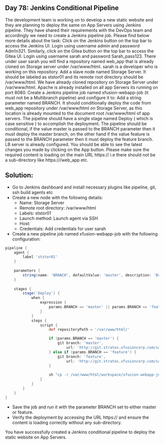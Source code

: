 ## Day 78: Jenkins Conditional Pipeline

The development team is working on to develop a new static website and they are planning to deploy the same on App Servers using Jenkins pipeline. They have shared their requirements with the DevOps team and accordingly we need to create a Jenkins pipeline job. Please find below more details about the task:
Click on the Jenkins button on the top bar to access the Jenkins UI. Login using username admin and password Adm!n321.
Similarly, click on the Gitea button on the top bar to access the Gitea UI. Login using username sarah and password Sarah_pass123. There under user sarah you will find a repository named web_app that is already cloned on Storage server under /var/www/html. sarah is a developer who is working on this repository.
Add a slave node named Storage Server. It should be labeled as ststor01 and its remote root directory should be /var/www/html.
We have already cloned repository on Storage Server under /var/www/html.
Apache is already installed on all app Servers its running on port 8080.
Create a Jenkins pipeline job named xfusion-webapp-job (it must not be a Multibranch pipeline) and configure it to:
Add a string parameter named BRANCH.
It should conditionally deploy the code from web_app repository under /var/www/html on Storage Server, as this location is already mounted to the document root /var/www/html of app servers. The pipeline should have a single stage named Deploy ( which is case sensitive ) to accomplish the deployment.
The pipeline should be conditional, if the value master is passed to the BRANCH parameter then it must deploy the master branch, on the other hand if the value feature is passed to the BRANCH parameter then it must deploy the feature branch.
LB server is already configured. You should be able to see the latest changes you made by clicking on the App button. Please make sure the required content is loading on the main URL https://<LBR-URL> i.e there should not be a sub-directory like https://<LBR-URL>/web_app etc.


## Solution:

- Go to Jenkins dashboard and install necessary plugins like pipeline, git, ssh build agents etc
- Create a new node with the following details:
  - Name: Storage Server
  - Remote root directory: /var/www/html
  - Labels: ststor01
  - Launch method: Launch agent via SSH
  - Host: <Storage-Server-IP>
  - Credentials: Add credentials for user sarah
- Create a new pipeline job named xfusion-webapp-job with the following configuration:
```groovy
pipeline {
    agent {
        label 'ststor01'
    }
    
    parameters {
        string(name: 'BRANCH', defaultValue: 'master', description: 'Branch to deploy (master or feature)')
    }
    
    stages {
        stage('Deploy') {
            when {
                expression {
                    params.BRANCH == 'master' || params.BRANCH == 'feature'
                }
            }
            steps {
                script {
                    def repositoryPath = '/var/www/html/'

                    if (params.BRANCH == 'master') {
                        git branch: 'master',
                            url: 'http://git.stratos.xfusioncorp.com/sarah/web_app.git'
                    } else if (params.BRANCH == 'feature') {
                        git branch: 'feature',
                            url: 'http://git.stratos.xfusioncorp.com/sarah/web_app.git'
                    }
                    
                    sh "cp -r /var/www/html/workspace/xfusion-webapp-job/* /var/www/html/"
                }
            }
        }
    }
}
```
- Save the job and run it with the parameter BRANCH set to either master or feature.
- Verify the deployment by accessing the URL https://<LBR-URL> and ensure the content is loading correctly without any sub-directory.

You have successfully created a Jenkins conditional pipeline to deploy the static website on App Servers.